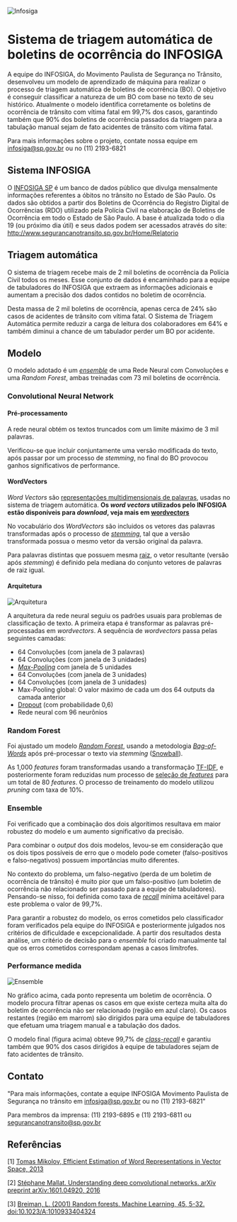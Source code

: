 ![Infosiga](./data/imgs/infosiga_logo.jpg)
# Sistema de triagem automática de boletins de ocorrência do INFOSIGA
A equipe do INFOSIGA, do Movimento Paulista de Segurança no Trânsito,  desenvolveu um modelo de aprendizado de máquina para realizar o processo de triagem automática de boletins de ocorrência (BO). O objetivo é conseguir classificar a natureza de um BO com base no texto de seu histórico. Atualmente o modelo identifica corretamente os boletins de ocorrência de trânsito com vítima fatal em 99,7% dos casos, garantindo também que 90% dos boletins de ocorrência passados da triagem para a tabulação manual sejam de fato acidentes de trânsito com vítima fatal.

Para mais informações sobre o projeto, contate nossa equipe em infosiga@sp.gov.br ou no (11) 2193-6821

## Sistema INFOSIGA
O [INFOSIGA SP](http://www.infosiga.sp.gov.br/) é um banco de dados público que divulga mensalmente informações referentes a óbitos no trânsito no Estado de São Paulo. Os dados são obtidos a partir dos Boletins de Ocorrência do Registro Digital de Ocorrências (RDO) utilizado pela Polícia Civil na elaboração de Boletins de Ocorrência em todo o Estado de São Paulo.
A base é atualizada todo o dia 19 (ou próximo dia útil) e seus dados podem ser acessados através do site: http://www.segurancanotransito.sp.gov.br/Home/Relatorio

## Triagem automática
O sistema de triagem recebe mais de 2 mil boletins de ocorrência da Polícia Civil todos os meses. 
Esse conjunto de dados é encaminhado para a equipe de tabuladores do INFOSIGA que extraem as informações adicionais e aumentam a precisão dos dados contidos no boletim de ocorrência.

Desta massa de 2 mil boletins de ocorrência, apenas cerca de 24% são casos de acidentes de trânsito com vítima fatal. O Sistema de Triagem Automática permite reduzir a carga de leitura dos colaboradores em 64% e também diminui a chance de um tabulador perder um BO por acidente.

##  Modelo
O modelo adotado é um [*ensemble*](https://en.wikipedia.org/wiki/Ensemble_learning) de uma Rede Neural com Convoluções e uma *Random Forest*, ambas treinadas com 73 mil boletins de ocorrência.

### Convolutional Neural Network

#### Pré-processamento
A rede neural obtém os textos truncados com um limite máximo de 3 mil palavras. 

Verificou-se que incluir conjuntamente uma versão modificada do texto, após passar por um processo de *stemming*, no final do BO provocou ganhos significativos de performance.

#### WordVectors
*Word Vectors* são [representações multidimensionais de palavras](https://en.wikipedia.org/wiki/Word_embedding), usadas no sistema de triagem automática. **Os *word vectors* utilizados pelo INFOSIGA estão disponíveis para *download*, veja mais em [wordvectors](https://github.com/INFOSIGA/TriagemAutom/blob/master/doc/wordvectors.md)**

No vocabulário dos *WordVectors* são incluidos os vetores das palavras transformadas após o processo de [*stemming*](https://pt.wikipedia.org/wiki/Stemiza%C3%A7%C3%A3o), tal que a versão transformada possua o mesmo vetor da versão original da palavra. 

Para palavras distintas que possuem mesma [raiz](https://pt.wikipedia.org/wiki/Radical_(lingu%C3%ADstica)#Raiz_e_radical), o vetor resultante (versão após *stemming*) é definido pela mediana do conjunto vetores de palavras de raiz igual.

#### Arquitetura
![Arquitetura](./data/imgs/cnn_arquitetura.png)

A arquitetura da rede neural seguiu os padrões usuais para problemas de classificação de texto. A primeira etapa é transformar as palavras pré-processadas em *wordvectors*. A sequência de *wordvectors* passa pelas seguintes camadas:

* 64 Convoluções (com janela de 3 palavras)
* 64 Convoluções (com janela de 3 unidades)
* [*Max-Pooling*](https://en.wikipedia.org/wiki/Convolutional_neural_network#Pooling_layer) com janela de 5 unidades
* 64 Convoluções (com janela de 3 unidades)
* 64 Convoluções (com janela de 3 unidades)
* Max-Pooling global: O valor máximo de cada um dos 64 outputs da camada anterior 
* [Dropout](https://en.wikipedia.org/wiki/Dropout_(neural_networks)) (com probabilidade 0,6)
* Rede neural com 96 neurônios

### Random Forest
Foi ajustado um modelo [*Random Forest*](https://dl.acm.org/citation.cfm?id=570182), usando a metodologia  [*Bag-of-Words*](https://en.wikipedia.org/wiki/Bag-of-words_model) após pré-processar o texto via *stemming* ([Snowball](http://snowballstem.org/)). 

As 1,000 *features* foram transformadas usando a transformação [TF-IDF](https://en.wikipedia.org/wiki/Tf%E2%80%93idf), e posteriormente foram reduzidas num processo de [seleção de *features*](https://en.wikipedia.org/wiki/Feature_selection) para um total de 80 *features*. O processo de treinamento do modelo utilizou *pruning* com taxa de 10%.

### Ensemble
Foi verificado que a combinação dos dois algorítimos resultava em maior robustez do modelo e um aumento significativo da precisão.

Para combinar o *output* dos dois modelos, levou-se em consideração que os dois tipos possíveis de erro que o modelo pode cometer (falso-positivos e falso-negativos) possuem importâncias muito diferentes.

No contexto do problema, um falso-negativo (perda de um boletim de ocorrência de trânsito) é muito pior que um falso-positivo (um boletim de ocorrência não relacionado ser passado para a equipe de tabuladores). 
Pensando-se nisso, foi definida como taxa de [*recall*](https://en.wikipedia.org/wiki/Precision_and_recall) mínima aceitável para este problema o valor de 99,7%.

Para garantir a robustez do modelo, os erros cometidos pelo classificador foram verificados pela equipe do INFOSIGA e posteriormente julgados nos critérios de dificuldade e excepcionalidade. A partir dos resultados desta análise, um critério de decisão para o *ensemble* foi criado manualmente tal que os erros cometidos correspondam apenas a casos limítrofes.

### Performance medida
![Ensemble](./data/imgs/ensemble.png)

No gráfico acima, cada ponto representa um boletim de ocorrência.  O modelo procura filtrar apenas os casos em que existe certeza muita alta do boletim de ocorrência não ser relacionado (região em azul claro). Os casos restantes (região em marrom) são dirigidos para uma equipe de tabuladores que efetuam uma triagem manual e a tabulação dos dados. 

O modelo final (figura acima) obteve 99,7% de [*class-recall*](https://en.wikipedia.org/wiki/Precision_and_recall) e garantiu também que 90% dos casos dirigidos à equipe de tabuladores sejam de fato acidentes de trânsito.

## Contato

"Para mais informações, contate a equipe INFOSIGA Movimento Paulista de Segurança no trânsito em infosiga@sp.gov.br ou no (11) 2193-6821"

Para membros da imprensa: (11) 2193-6895 e (11) 2193-6811 ou segurancanotransito@sp.gov.br

## Referências
[1] [Tomas Mikolov,  Efficient Estimation of Word Representations in Vector Space, 2013](https://arxiv.org/abs/1301.3781)

[2] [Stéphane Mallat. Understanding deep convolutional networks. arXiv preprint arXiv:1601.04920, 2016](https://arxiv.org/pdf/1601.04920.pdf)

[3] [Breiman, L. (2001) Random forests. Machine Learning, 45, 5-32. doi:10.1023/A:1010933404324](https://link.springer.com/article/10.1023%2FA%3A1010933404324)


